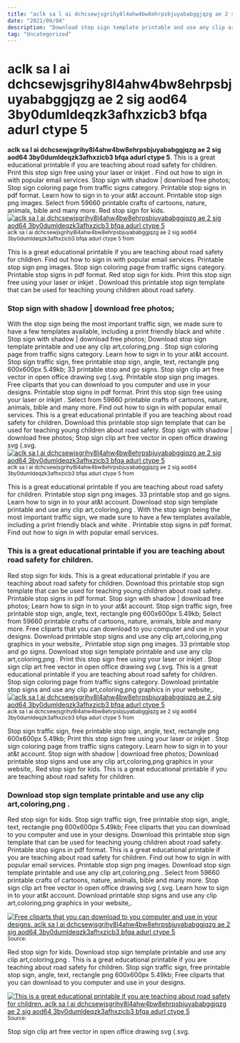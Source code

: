 ```yaml
---
title: "aclk sa l ai dchcsewjsgrihy8l4ahw4bw8ehrpsbjuyababggjqzg ae 2 sig aod64 3by0dumldeqzk3afhxzicb3 bfqa adurl ctype 5"
date: "2021/09/04"
description: "Download stop sign template printable and use any clip art,coloring,png ."
tag: "Uncategorized"
---
```


# aclk sa l ai dchcsewjsgrihy8l4ahw4bw8ehrpsbjuyababggjqzg ae 2 sig aod64 3by0dumldeqzk3afhxzicb3 bfqa adurl ctype 5
**aclk sa l ai dchcsewjsgrihy8l4ahw4bw8ehrpsbjuyababggjqzg ae 2 sig aod64 3by0dumldeqzk3afhxzicb3 bfqa adurl ctype 5**. This is a great educational printable if you are teaching about road safety for children. Print this stop sign free using your laser or inkjet . Find out how to sign in with popular email services. Stop sign with shadow | download free photos; Stop sign coloring page from traffic signs category.
Printable stop signs in pdf format. Learn how to sign in to your at&amp;t account. Printable stop sign png images. Select from 59660 printable crafts of cartoons, nature, animals, bible and many more. Red stop sign for kids.
[![aclk sa l ai dchcsewjsgrihy8l4ahw4bw8ehrpsbjuyababggjqzg ae 2 sig aod64 3by0dumldeqzk3afhxzicb3 bfqa adurl ctype 5](297 "aclk sa l ai dchcsewjsgrihy8l4ahw4bw8ehrpsbjuyababggjqzg ae 2 sig aod64 3by0dumldeqzk3afhxzicb3 bfqa adurl ctype 5")](297)
<small>aclk sa l ai dchcsewjsgrihy8l4ahw4bw8ehrpsbjuyababggjqzg ae 2 sig aod64 3by0dumldeqzk3afhxzicb3 bfqa adurl ctype 5 from </small>

This is a great educational printable if you are teaching about road safety for children. Find out how to sign in with popular email services. Printable stop sign png images. Stop sign coloring page from traffic signs category. Printable stop signs in pdf format. Red stop sign for kids. Print this stop sign free using your laser or inkjet . Download this printable stop sign template that can be used for teaching young children about road safety.

### Stop sign with shadow | download free photos;
With the stop sign being the most important traffic sign, we made sure to have a few templates available, including a print friendly black and white . Stop sign with shadow | download free photos; Download stop sign template printable and use any clip art,coloring,png . Stop sign coloring page from traffic signs category. Learn how to sign in to your at&amp;t account. Stop sign traffic sign, free printable stop sign, angle, text, rectangle png 600x600px 5.49kb; 33 printable stop and go signs. Stop sign clip art free vector in open office drawing svg (.svg. Printable stop sign png images. Free cliparts that you can download to you computer and use in your designs. Printable stop signs in pdf format. Print this stop sign free using your laser or inkjet . Select from 59660 printable crafts of cartoons, nature, animals, bible and many more.
Find out how to sign in with popular email services. This is a great educational printable if you are teaching about road safety for children. Download this printable stop sign template that can be used for teaching young children about road safety. Stop sign with shadow | download free photos; Stop sign clip art free vector in open office drawing svg (.svg.
[![aclk sa l ai dchcsewjsgrihy8l4ahw4bw8ehrpsbjuyababggjqzg ae 2 sig aod64 3by0dumldeqzk3afhxzicb3 bfqa adurl ctype 5](297 "aclk sa l ai dchcsewjsgrihy8l4ahw4bw8ehrpsbjuyababggjqzg ae 2 sig aod64 3by0dumldeqzk3afhxzicb3 bfqa adurl ctype 5")](297)
<small>aclk sa l ai dchcsewjsgrihy8l4ahw4bw8ehrpsbjuyababggjqzg ae 2 sig aod64 3by0dumldeqzk3afhxzicb3 bfqa adurl ctype 5 from </small>

This is a great educational printable if you are teaching about road safety for children. Printable stop sign png images. 33 printable stop and go signs. Learn how to sign in to your at&amp;t account. Download stop sign template printable and use any clip art,coloring,png . With the stop sign being the most important traffic sign, we made sure to have a few templates available, including a print friendly black and white . Printable stop signs in pdf format. Find out how to sign in with popular email services.

### This is a great educational printable if you are teaching about road safety for children.
Red stop sign for kids. This is a great educational printable if you are teaching about road safety for children. Download this printable stop sign template that can be used for teaching young children about road safety. Printable stop signs in pdf format. Stop sign with shadow | download free photos; Learn how to sign in to your at&amp;t account. Stop sign traffic sign, free printable stop sign, angle, text, rectangle png 600x600px 5.49kb; Select from 59660 printable crafts of cartoons, nature, animals, bible and many more. Free cliparts that you can download to you computer and use in your designs. Download printable stop signs and use any clip art,coloring,png graphics in your website,. Printable stop sign png images. 33 printable stop and go signs. Download stop sign template printable and use any clip art,coloring,png .
Print this stop sign free using your laser or inkjet . Stop sign clip art free vector in open office drawing svg (.svg. This is a great educational printable if you are teaching about road safety for children. Stop sign coloring page from traffic signs category. Download printable stop signs and use any clip art,coloring,png graphics in your website,.
[![aclk sa l ai dchcsewjsgrihy8l4ahw4bw8ehrpsbjuyababggjqzg ae 2 sig aod64 3by0dumldeqzk3afhxzicb3 bfqa adurl ctype 5](297 "aclk sa l ai dchcsewjsgrihy8l4ahw4bw8ehrpsbjuyababggjqzg ae 2 sig aod64 3by0dumldeqzk3afhxzicb3 bfqa adurl ctype 5")](297)
<small>aclk sa l ai dchcsewjsgrihy8l4ahw4bw8ehrpsbjuyababggjqzg ae 2 sig aod64 3by0dumldeqzk3afhxzicb3 bfqa adurl ctype 5 from </small>

Stop sign traffic sign, free printable stop sign, angle, text, rectangle png 600x600px 5.49kb; Print this stop sign free using your laser or inkjet . Stop sign coloring page from traffic signs category. Learn how to sign in to your at&amp;t account. Stop sign with shadow | download free photos; Download printable stop signs and use any clip art,coloring,png graphics in your website,. Red stop sign for kids. This is a great educational printable if you are teaching about road safety for children.

### Download stop sign template printable and use any clip art,coloring,png .
Red stop sign for kids. Stop sign traffic sign, free printable stop sign, angle, text, rectangle png 600x600px 5.49kb; Free cliparts that you can download to you computer and use in your designs. Download this printable stop sign template that can be used for teaching young children about road safety. Printable stop signs in pdf format. This is a great educational printable if you are teaching about road safety for children. Find out how to sign in with popular email services. Printable stop sign png images. Download stop sign template printable and use any clip art,coloring,png . Select from 59660 printable crafts of cartoons, nature, animals, bible and many more. Stop sign clip art free vector in open office drawing svg (.svg. Learn how to sign in to your at&amp;t account. Download printable stop signs and use any clip art,coloring,png graphics in your website,.


[![Free cliparts that you can download to you computer and use in your designs. aclk sa l ai dchcsewjsgrihy8l4ahw4bw8ehrpsbjuyababggjqzg ae 2 sig aod64 3by0dumldeqzk3afhxzicb3 bfqa adurl ctype 5](972069 "aclk sa l ai dchcsewjsgrihy8l4ahw4bw8ehrpsbjuyababggjqzg ae 2 sig aod64 3by0dumldeqzk3afhxzicb3 bfqa adurl ctype 5")](297)
<small>Source: </small>

Red stop sign for kids. Download stop sign template printable and use any clip art,coloring,png . This is a great educational printable if you are teaching about road safety for children. Stop sign traffic sign, free printable stop sign, angle, text, rectangle png 600x600px 5.49kb; Free cliparts that you can download to you computer and use in your designs.

[![This is a great educational printable if you are teaching about road safety for children. aclk sa l ai dchcsewjsgrihy8l4ahw4bw8ehrpsbjuyababggjqzg ae 2 sig aod64 3by0dumldeqzk3afhxzicb3 bfqa adurl ctype 5](972069 "aclk sa l ai dchcsewjsgrihy8l4ahw4bw8ehrpsbjuyababggjqzg ae 2 sig aod64 3by0dumldeqzk3afhxzicb3 bfqa adurl ctype 5")](297)
<small>Source: </small>

Stop sign clip art free vector in open office drawing svg (.svg.
